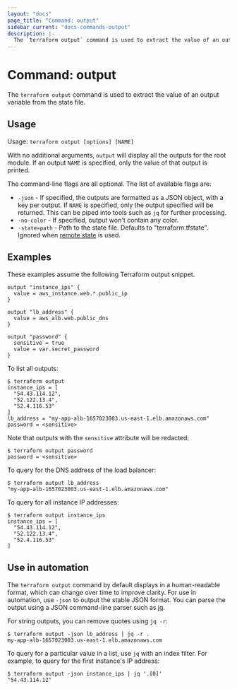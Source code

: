 ```yaml
---
layout: "docs"
page_title: "Command: output"
sidebar_current: "docs-commands-output"
description: |-
  The `terraform output` command is used to extract the value of an output variable from the state file.
---
```


# Command: output

The `terraform output` command is used to extract the value of
an output variable from the state file.

## Usage

Usage: `terraform output [options] [NAME]`

With no additional arguments, `output` will display all the outputs for
the root module. If an output `NAME` is specified, only the value of that
output is printed.

The command-line flags are all optional. The list of available flags are:

* `-json` - If specified, the outputs are formatted as a JSON object, with
    a key per output. If `NAME` is specified, only the output specified will be
    returned. This can be piped into tools such as `jq` for further processing.
* `-no-color` - If specified, output won't contain any color.
* `-state=path` - Path to the state file. Defaults to "terraform.tfstate".
    Ignored when [remote state](/docs/state/remote.html) is used.

## Examples

These examples assume the following Terraform output snippet.

```hcl
output "instance_ips" {
  value = aws_instance.web.*.public_ip
}

output "lb_address" {
  value = aws_alb.web.public_dns
}

output "password" {
  sensitive = true
  value = var.secret_password
}
```

To list all outputs:

```shellsession
$ terraform output
instance_ips = [
  "54.43.114.12",
  "52.122.13.4",
  "52.4.116.53"
]
lb_address = "my-app-alb-1657023003.us-east-1.elb.amazonaws.com"
password = <sensitive>
```

Note that outputs with the `sensitive` attribute will be redacted:

```shellsession
$ terraform output password
password = <sensitive>
```

To query for the DNS address of the load balancer:

```shellsession
$ terraform output lb_address
"my-app-alb-1657023003.us-east-1.elb.amazonaws.com"
```

To query for all instance IP addresses:

```shellsession
$ terraform output instance_ips
instance_ips = [
  "54.43.114.12",
  "52.122.13.4",
  "52.4.116.53"
]
```

## Use in automation

The `terraform output` command by default displays in a human-readable format,
which can change over time to improve clarity. For use in automation, use
`-json` to output the stable JSON format. You can parse the output using a JSON
command-line parser such as [jq](https://stedolan.github.io/jq/).

For string outputs, you can remove quotes using `jq -r`:

```shellsession
$ terraform output -json lb_address | jq -r .
my-app-alb-1657023003.us-east-1.elb.amazonaws.com
```

To query for a particular value in a list, use `jq` with an index filter. For
example, to query for the first instance's IP address:

```shellsession
$ terraform output -json instance_ips | jq '.[0]'
"54.43.114.12"
```
